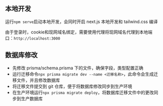 ## 本地开发

运行`npm serve`启动本地开发，会同时开启 next.js 本地开发和 tailwind.css 编译

由于登录时，cookie和现网域名绑定，需要使用代理将现网域名代理到本地端口：`http://localhost:3000`

## 数据库修改

- 先修改 prisma/schema.prisma 下的文件，确保字段，类型配置正确
- 运行迁移命令`npx prisma migrate dev --name <迁移名称>`，此命令会生成迁移文件，并且修改数据库
- 将迁移文件提交到 git 仓库，便于将数据库修改同步到生产环境
- 在生产环境运行`npx prisma migrate deploy`，将数据库迁移文件中的更改同步到生产数据库